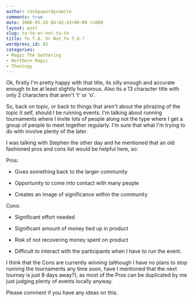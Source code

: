```yaml
---
author: rockpaperdynamite
comments: true
date: 2006-05-26 04:02:43+00:00 +1000
layout: post
slug: to-to-or-not-to-to
title: To T.O. Or Not To T.O.?
wordpress_id: 82
categories:
- Magic The Gathering
- Northern Magic
- Theology
---
```


Ok, firstly I'm pretty happy with that title, its silly enough and accurate enough to be at least slightly humorous. Also its a 13 character title with only 2 characters that aren't 't' or 'o'.

So, back on topic, or back to things that aren't about the phrazing of the topic it self, should I be running events. I'm talking about running tournaments where I invite lots of people along not the type where I get a group of people to meet together regularly. I'm sure that what I'm trying to do with involve plenty of the later.

I was talking with Stephen the other day and he mentioned that an old fashioned pros and cons list would be helpful here, so:

<!-- more -->

Pros:



	
  * Gives something back to the larger community

	
  * Opportunity to come into contact with many people

	
  * Creates an image of significance within the community


Cons:

	
  * Significant effort needed

	
  * Significant amount of money tied up in product

	
  * Risk of not recovering money spent on product

	
  * Difficult to interact with the participants when I have to run the event.


I think that the Cons are currently winning (although I have no plans to stop running the tournaments any time soon, have I mentioned that the next tourney is just 8 days away?), as most of the Pros can be duplicated by me just judging plenty of events locally anyway.

Please comment if you have any ideas on this.
